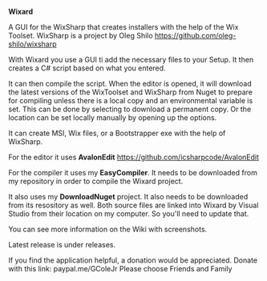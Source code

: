 **Wixard**

A GUI for the WixSharp that creates installers with the help of the Wix Toolset. WixSharp is a project by Oleg Shilo https://github.com/oleg-shilo/wixsharp

With Wixard you use a GUI ti add the necessary files to your Setup. It then creates a C# script based on what you entered. 

It can then compile the script. When the editor is opened, it will download the latest versions of the WixToolset and WixSharp from Nuget to prepare for compiling unless there is a local copy and an environmental variable is set. This can be done by selecting to download a permanent copy. Or the location can be set locally manually by opening up the options.

It can create MSI, Wix files, or a Bootstrapper exe with the help of WixSharp.

For the editor it uses **AvalonEdit** https://github.com/icsharpcode/AvalonEdit

For the compiler it uses my **EasyCompiler**. It needs to be downloaded from my repository in order to compile the Wixard project.

It also uses my **DownloadNuget** project. It also needs to be downloaded from its resository as well. Both source files are linked into Wixard by Visual Studio from their location on my computer. So you'll need to update that.

You can see more information on the Wiki with screenshots.

Latest release is under releases.

If you find the application helpful, a donation would be appreciated.
Donate with this link: paypal.me/GColeJr
Please choose Friends and Family
